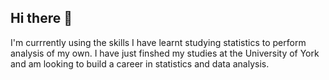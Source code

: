 ## Hi there 👋
I'm currrently using the skills I have learnt studying statistics to perform analysis of my own. 
I have just finshed my studies at the University of York and am looking to build a career in statistics and data analysis. 
<!--
**lookali-code/lookali-code** is a ✨ _special_ ✨ repository because its `README.md` (this file) appears on your GitHub profile.

Here are some ideas to get you started:

- 🔭 I’m currently working on ...
- 🌱 I’m currently learning ...
- 👯 I’m looking to collaborate on ...
- 🤔 I’m looking for help with ...
- 💬 Ask me about ...
- 📫 How to reach me: ...
- 😄 Pronouns: ...
- ⚡ Fun fact: ...
-->
